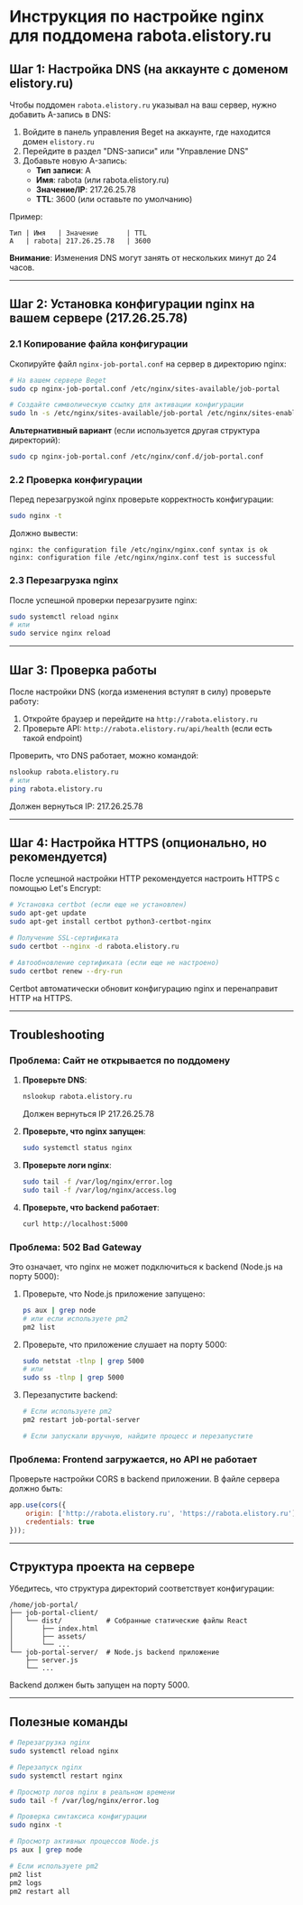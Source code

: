 # Инструкция по настройке nginx для поддомена rabota.elistory.ru

## Шаг 1: Настройка DNS (на аккаунте с доменом elistory.ru)

Чтобы поддомен `rabota.elistory.ru` указывал на ваш сервер, нужно добавить A-запись в DNS:

1. Войдите в панель управления Beget на аккаунте, где находится домен `elistory.ru`
2. Перейдите в раздел "DNS-записи" или "Управление DNS"
3. Добавьте новую A-запись:
   - **Тип записи**: A
   - **Имя**: rabota (или rabota.elistory.ru)
   - **Значение/IP**: 217.26.25.78
   - **TTL**: 3600 (или оставьте по умолчанию)

Пример:
```
Тип | Имя   | Значение       | TTL
A   | rabota| 217.26.25.78   | 3600
```

**Внимание**: Изменения DNS могут занять от нескольких минут до 24 часов.

---

## Шаг 2: Установка конфигурации nginx на вашем сервере (217.26.25.78)

### 2.1 Копирование файла конфигурации

Скопируйте файл `nginx-job-portal.conf` на сервер в директорию nginx:

```bash
# На вашем сервере Beget
sudo cp nginx-job-portal.conf /etc/nginx/sites-available/job-portal

# Создайте символическую ссылку для активации конфигурации
sudo ln -s /etc/nginx/sites-available/job-portal /etc/nginx/sites-enabled/
```

**Альтернативный вариант** (если используется другая структура директорий):
```bash
sudo cp nginx-job-portal.conf /etc/nginx/conf.d/job-portal.conf
```

### 2.2 Проверка конфигурации

Перед перезагрузкой nginx проверьте корректность конфигурации:

```bash
sudo nginx -t
```

Должно вывести:
```
nginx: the configuration file /etc/nginx/nginx.conf syntax is ok
nginx: configuration file /etc/nginx/nginx.conf test is successful
```

### 2.3 Перезагрузка nginx

После успешной проверки перезагрузите nginx:

```bash
sudo systemctl reload nginx
# или
sudo service nginx reload
```

---

## Шаг 3: Проверка работы

После настройки DNS (когда изменения вступят в силу) проверьте работу:

1. Откройте браузер и перейдите на `http://rabota.elistory.ru`
2. Проверьте API: `http://rabota.elistory.ru/api/health` (если есть такой endpoint)

Проверить, что DNS работает, можно командой:
```bash
nslookup rabota.elistory.ru
# или
ping rabota.elistory.ru
```

Должен вернуться IP: 217.26.25.78

---

## Шаг 4: Настройка HTTPS (опционально, но рекомендуется)

После успешной настройки HTTP рекомендуется настроить HTTPS с помощью Let's Encrypt:

```bash
# Установка certbot (если еще не установлен)
sudo apt-get update
sudo apt-get install certbot python3-certbot-nginx

# Получение SSL-сертификата
sudo certbot --nginx -d rabota.elistory.ru

# Автообновление сертификата (если еще не настроено)
sudo certbot renew --dry-run
```

Certbot автоматически обновит конфигурацию nginx и перенаправит HTTP на HTTPS.

---

## Troubleshooting

### Проблема: Сайт не открывается по поддомену

1. **Проверьте DNS**:
   ```bash
   nslookup rabota.elistory.ru
   ```
   Должен вернуться IP 217.26.25.78

2. **Проверьте, что nginx запущен**:
   ```bash
   sudo systemctl status nginx
   ```

3. **Проверьте логи nginx**:
   ```bash
   sudo tail -f /var/log/nginx/error.log
   sudo tail -f /var/log/nginx/access.log
   ```

4. **Проверьте, что backend работает**:
   ```bash
   curl http://localhost:5000
   ```

### Проблема: 502 Bad Gateway

Это означает, что nginx не может подключиться к backend (Node.js на порту 5000):

1. Проверьте, что Node.js приложение запущено:
   ```bash
   ps aux | grep node
   # или если используете pm2
   pm2 list
   ```

2. Проверьте, что приложение слушает на порту 5000:
   ```bash
   sudo netstat -tlnp | grep 5000
   # или
   sudo ss -tlnp | grep 5000
   ```

3. Перезапустите backend:
   ```bash
   # Если используете pm2
   pm2 restart job-portal-server

   # Если запускали вручную, найдите процесс и перезапустите
   ```

### Проблема: Frontend загружается, но API не работает

Проверьте настройки CORS в backend приложении. В файле сервера должно быть:

```javascript
app.use(cors({
    origin: ['http://rabota.elistory.ru', 'https://rabota.elistory.ru'],
    credentials: true
}));
```

---

## Структура проекта на сервере

Убедитесь, что структура директорий соответствует конфигурации:

```
/home/job-portal/
├── job-portal-client/
│   └── dist/           # Собранные статические файлы React
│       ├── index.html
│       ├── assets/
│       └── ...
└── job-portal-server/  # Node.js backend приложение
    ├── server.js
    └── ...
```

Backend должен быть запущен на порту 5000.

---

## Полезные команды

```bash
# Перезагрузка nginx
sudo systemctl reload nginx

# Перезапуск nginx
sudo systemctl restart nginx

# Просмотр логов nginx в реальном времени
sudo tail -f /var/log/nginx/error.log

# Проверка синтаксиса конфигурации
sudo nginx -t

# Просмотр активных процессов Node.js
ps aux | grep node

# Если используете pm2
pm2 list
pm2 logs
pm2 restart all
```
